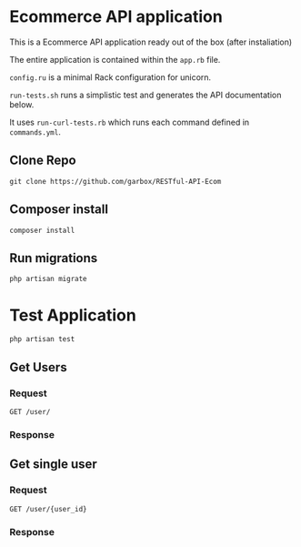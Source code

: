 # Ecommerce API application

This is a Ecommerce API application ready out of the box (after instaliation)  

The entire application is contained within the `app.rb` file.

`config.ru` is a minimal Rack configuration for unicorn.

`run-tests.sh` runs a simplistic test and generates the API
documentation below.

It uses `run-curl-tests.rb` which runs each command defined in
`commands.yml`.

## Clone Repo

    git clone https://github.com/garbox/RESTful-API-Ecom

## Composer install

    composer install

## Run migrations

    php artisan migrate

# Test Application

    php artisan test

## Get Users

### Request

`GET /user/`

### Response


## Get single user

### Request


`GET /user/{user_id}`

### Response


